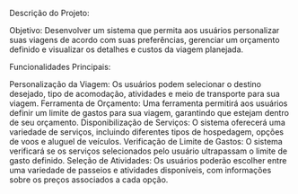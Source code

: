 Descrição do Projeto: 

Objetivo: 
Desenvolver um sistema que permita aos usuários personalizar suas viagens de acordo com suas preferências, gerenciar um orçamento definido e visualizar os detalhes e custos da viagem planejada.

Funcionalidades Principais:

Personalização da Viagem: Os usuários podem selecionar o destino desejado, tipo de acomodação, atividades e meio de transporte para sua viagem.
Ferramenta de Orçamento: Uma ferramenta permitirá aos usuários definir um limite de gastos para sua viagem, garantindo que estejam dentro de seu orçamento.
Disponibilização de Serviços: O sistema oferecerá uma variedade de serviços, incluindo diferentes tipos de hospedagem, opções de voos e aluguel de veículos.
Verificação de Limite de Gastos: O sistema verificará se os serviços selecionados pelo usuário ultrapassam o limite de gasto definido.
Seleção de Atividades: Os usuários poderão escolher entre uma variedade de passeios e atividades disponíveis, com informações sobre os preços associados a cada opção.
